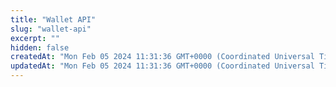 ```yaml
---
title: "Wallet API"
slug: "wallet-api"
excerpt: ""
hidden: false
createdAt: "Mon Feb 05 2024 11:31:36 GMT+0000 (Coordinated Universal Time)"
updatedAt: "Mon Feb 05 2024 11:31:36 GMT+0000 (Coordinated Universal Time)"
---
```

